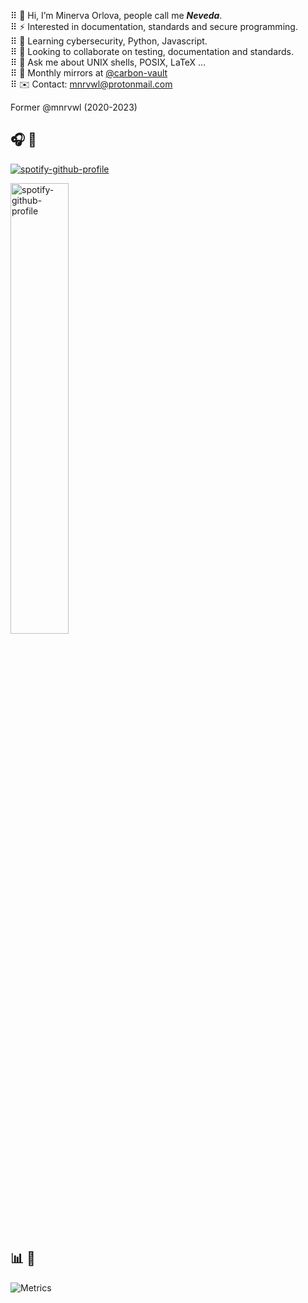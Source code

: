 ⠿ 🪬 Hi, I’m Minerva Orlova, people call me _**Neveda**_.  
⠿ ⚡️ Interested in documentation, standards and secure programming.  
⠿ 🌱 Learning cybersecurity, Python, Javascript.  
⠿ 🚀 Looking to collaborate on testing, documentation and standards.  
⠿ 💬 Ask me about UNIX shells, POSIX, LaTeX ...  
⠿ 🍴 Monthly mirrors at [@carbon-vault](https://github.com/carbon-vault)  
⠿ ✉️ Contact: <mnrvwl@protonmail.com>

Former @mnrvwl (2020-2023)

## 🎧 🎼
[![spotify-github-profile](https://spotify-github-profile.vercel.app/api/view?uid=motj6ae4rw0e5w88ytbm9xih2&cover_image=true&theme=natemoo-re&show_offline=false&background_color=121212&interchange=true&bar_color=53b14f&bar_color_cover=false)](https://spotify-github-profile.vercel.app/api/view?uid=motj6ae4rw0e5w88ytbm9xih2&redirect=true)

<img src="https://spotify-github-profile.vercel.app/api/view?uid=motj6ae4rw0e5w88ytbm9xih2&redirect=true" alt="spotify-github-profile" data-canonical-src="https://spotify-github-profile.vercel.app/api/view?uid=motj6ae4rw0e5w88ytbm9xih2&amp;cover_image=true&amp;theme=natemoo-re&amp;show_offline=false&amp;background_color=121212&amp;interchange=true&amp;bar_color=53b14f&amp;bar_color_cover=false" style="max-width: 100%;" height="43%" width="43%">

## 📊 📐

![Metrics](https://metrics.lecoq.io/mnrvwl?template=classic&discussions=1&base=header%2C%20activity%2C%20community%2C%20repositories%2C%20metadata&base.indepth=false&base.hireable=false&base.skip=false&discussions=false&discussions.categories=true&discussions.categories.limit=0&config.timezone=Europe%2FMadrid)

<!--
![](https://komarev.com/ghpvc/?username=mnrvwl)
-->

<!--
### Repos

<a href="https://github.com/nmap/nmap">
<picture>
  <source media="(prefers-color-scheme: dark)" srcset="https://github-readme-stats.vercel.app/api/pin/?username=nmap&repo=nmap&theme=dark">
  <img src="https://github-readme-stats.vercel.app/api/pin/?username=nmap&repo=nmap&theme=default">
</picture>
</a>
-->
